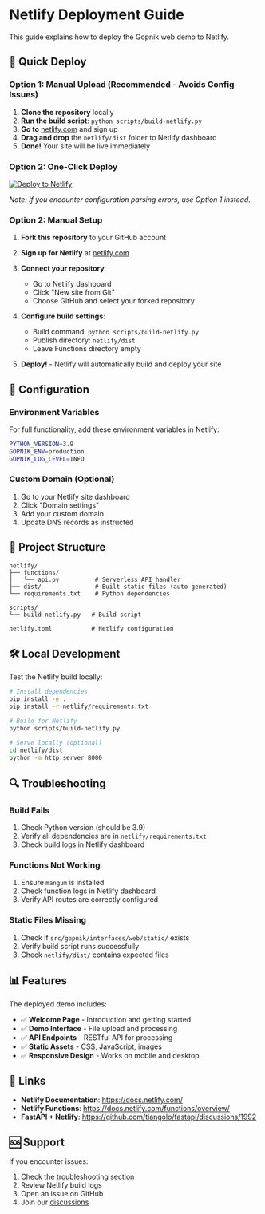 # Netlify Deployment Guide

This guide explains how to deploy the Gopnik web demo to Netlify.

## 🚀 Quick Deploy

### Option 1: Manual Upload (Recommended - Avoids Config Issues)

1. **Clone the repository** locally
2. **Run the build script**: `python scripts/build-netlify.py`
3. **Go to** [netlify.com](https://netlify.com) and sign up
4. **Drag and drop** the `netlify/dist` folder to Netlify dashboard
5. **Done!** Your site will be live immediately

### Option 2: One-Click Deploy

[![Deploy to Netlify](https://www.netlify.com/img/deploy/button.svg)](https://app.netlify.com/start/deploy?repository=https://github.com/happy2234/gopnik)

*Note: If you encounter configuration parsing errors, use Option 1 instead.*

### Option 2: Manual Setup

1. **Fork this repository** to your GitHub account

2. **Sign up for Netlify** at [netlify.com](https://netlify.com)

3. **Connect your repository**:
   - Go to Netlify dashboard
   - Click "New site from Git"
   - Choose GitHub and select your forked repository

4. **Configure build settings**:
   - Build command: `python scripts/build-netlify.py`
   - Publish directory: `netlify/dist`
   - Leave Functions directory empty

5. **Deploy!** - Netlify will automatically build and deploy your site

## 🔧 Configuration

### Environment Variables

For full functionality, add these environment variables in Netlify:

```bash
PYTHON_VERSION=3.9
GOPNIK_ENV=production
GOPNIK_LOG_LEVEL=INFO
```

### Custom Domain (Optional)

1. Go to your Netlify site dashboard
2. Click "Domain settings"
3. Add your custom domain
4. Update DNS records as instructed

## 📁 Project Structure

```
netlify/
├── functions/
│   └── api.py          # Serverless API handler
├── dist/               # Built static files (auto-generated)
└── requirements.txt    # Python dependencies

scripts/
└── build-netlify.py   # Build script

netlify.toml           # Netlify configuration
```

## 🛠️ Local Development

Test the Netlify build locally:

```bash
# Install dependencies
pip install -e .
pip install -r netlify/requirements.txt

# Build for Netlify
python scripts/build-netlify.py

# Serve locally (optional)
cd netlify/dist
python -m http.server 8000
```

## 🔍 Troubleshooting

### Build Fails

1. Check Python version (should be 3.9)
2. Verify all dependencies are in `netlify/requirements.txt`
3. Check build logs in Netlify dashboard

### Functions Not Working

1. Ensure `mangum` is installed
2. Check function logs in Netlify dashboard
3. Verify API routes are correctly configured

### Static Files Missing

1. Check if `src/gopnik/interfaces/web/static/` exists
2. Verify build script runs successfully
3. Check `netlify/dist/` contains expected files

## 📊 Features

The deployed demo includes:

- ✅ **Welcome Page** - Introduction and getting started
- ✅ **Demo Interface** - File upload and processing
- ✅ **API Endpoints** - RESTful API for processing
- ✅ **Static Assets** - CSS, JavaScript, images
- ✅ **Responsive Design** - Works on mobile and desktop

## 🔗 Links

- **Netlify Documentation**: https://docs.netlify.com/
- **Netlify Functions**: https://docs.netlify.com/functions/overview/
- **FastAPI + Netlify**: https://github.com/tiangolo/fastapi/discussions/1992

## 🆘 Support

If you encounter issues:

1. Check the [troubleshooting section](#-troubleshooting)
2. Review Netlify build logs
3. Open an issue on GitHub
4. Join our [discussions](https://github.com/happy2234/gopnik/discussions)